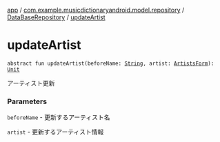 [app](../../index.md) / [com.example.musicdictionaryandroid.model.repository](../index.md) / [DataBaseRepository](index.md) / [updateArtist](./update-artist.md)

# updateArtist

`abstract fun updateArtist(beforeName: `[`String`](https://kotlinlang.org/api/latest/jvm/stdlib/kotlin/-string/index.html)`, artist: `[`ArtistsForm`](../../com.example.musicdictionaryandroid.model.entity/-artists-form/index.md)`): `[`Unit`](https://kotlinlang.org/api/latest/jvm/stdlib/kotlin/-unit/index.html)

アーティスト更新

### Parameters

`beforeName` - 更新するアーティスト名

`artist` - 更新するアーティスト情報